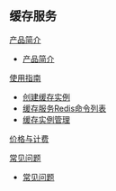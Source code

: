## 缓存服务

[产品简介]()
 
  * [产品简介](平台服务/缓存服务/产品简介/缓存服务产品简介.md)

[使用指南]()

  * [创建缓存实例](平台服务/缓存服务/使用指南/创建缓存实例.md)
  * [缓存服务Redis命令列表](平台服务/缓存服务/使用指南/缓存服务Redis命令列表.md)
  * [缓存实例管理](平台服务/缓存服务/使用指南/缓存实例管理.md)

[价格与计费](平台服务/缓存服务/缓存服务管理价格与计费.md)

[常见问题]()

  * [常见问题](平台服务/缓存服务/常见问题/缓存服务常见问题.md)